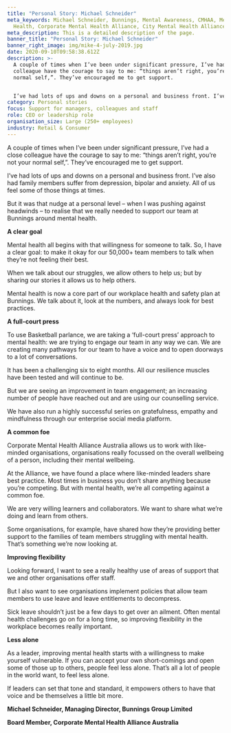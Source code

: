 ```yaml
---
title: "Personal Story: Michael Schneider"
meta_keywords: Michael Schneider, Bunnings, Mental Awareness, CMHAA, Mental
  Health, Corporate Mental Health Alliance, City Mental Health Alliance
meta_description: This is a detailed description of the page.
banner_title: "Personal Story: Michael Schneider"
banner_right_image: img/mike-4-july-2019.jpg
date: 2020-09-10T09:58:38.612Z
description: >-
  A couple of times when I’ve been under significant pressure, I’ve had a close
  colleague have the courage to say to me: “things aren’t right, you’re not your
  normal self,”. They’ve encouraged me to get support.


  I’ve had lots of ups and downs on a personal and business front. I’ve also had family members suffer from depression, bipolar and anxiety. All of us feel some of those things at times.
category: Personal stories
focus: Support for managers, colleagues and staff
role: CEO or leadership role
organisation_size: Large (250+ employees)
industry: Retail & Consumer
---
```

A couple of times when I’ve been under significant pressure, I’ve had a close colleague have the courage to say to me: “things aren’t right, you’re not your normal self,”. They’ve encouraged me to get support.

I’ve had lots of ups and downs on a personal and business front. I’ve also had family members suffer from depression, bipolar and anxiety. All of us feel some of those things at times.

But it was that nudge at a personal level – when I was pushing against headwinds – to realise that we really needed to support our team at Bunnings around mental health.

**A clear goal**

Mental health all begins with that willingness for someone to talk. So, I have a clear goal: to make it okay for our 50,000+ team members to talk when they’re not feeling their best.

When we talk about our struggles, we allow others to help us; but by sharing our stories it allows us to help others.

Mental health is now a core part of our workplace health and safety plan at Bunnings. We talk about it, look at the numbers, and always look for best practices.

**A full-court press**

To use Basketball parlance, we are taking a ‘full-court press’ approach to mental health: we are trying to engage our team in any way we can. We are creating many pathways for our team to have a voice and to open doorways to a lot of conversations.

It has been a challenging six to eight months. All our resilience muscles have been tested and will continue to be.

But we are seeing an improvement in team engagement; an increasing number of people have reached out and are using our counselling service.

We have also run a highly successful series on gratefulness, empathy and mindfulness through our enterprise social media platform.

**A common foe**

Corporate Mental Health Alliance Australia allows us to work with like-minded organisations, organisations really focussed on the overall wellbeing of a person, including their mental wellbeing.

At the Alliance, we have found a place where like-minded leaders share best practice. Most times in business you don’t share anything because you’re competing. But with mental health, we’re all competing against a common foe.

We are very willing learners and collaborators. We want to share what we’re doing and learn from others.

Some organisations, for example, have shared how they’re providing better support to the families of team members struggling with mental health. That’s something we’re now looking at.

**Improving flexibility**

Looking forward, I want to see a really healthy use of areas of support that we and other organisations offer staff.

But I also want to see organisations implement policies that allow team members to use leave and leave entitlements to decompress.

Sick leave shouldn’t just be a few days to get over an ailment. Often mental health challenges go on for a long time, so improving flexibility in the workplace becomes really important.

**Less alone**

As a leader, improving mental health starts with a willingness to make yourself vulnerable. If you can accept your own short-comings and open some of those up to others, people feel less alone. That’s all a lot of people in the world want, to feel less alone.

If leaders can set that tone and standard, it empowers others to have that voice and be themselves a little bit more.

**Michael Schneider, Managing Director, Bunnings Group Limited**

**Board Member, Corporate Mental Health Alliance Australia**